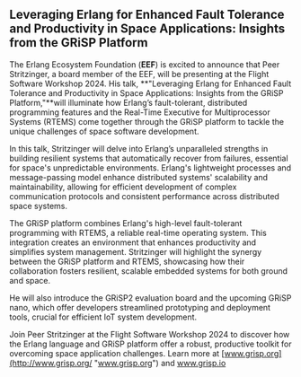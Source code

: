 ## Leveraging Erlang for Enhanced Fault Tolerance and Productivity in Space Applications: Insights from the GRiSP Platform

The Erlang Ecosystem Foundation (**EEF**) is excited to announce that Peer Stritzinger, a board member of the EEF, will be presenting at the Flight Software Workshop 2024. His talk, **"Leveraging Erlang for Enhanced Fault Tolerance and Productivity in Space Applications: Insights from the GRiSP Platform,"**will illuminate how Erlang’s fault-tolerant, distributed programming features and the Real-Time Executive for Multiprocessor Systems (RTEMS) come together through the GRiSP platform to tackle the unique challenges of space software development.

In this talk, Stritzinger will delve into Erlang’s unparalleled strengths in building resilient systems that automatically recover from failures, essential for space's unpredictable environments. Erlang's lightweight processes and message-passing model enhance distributed systems' scalability and maintainability, allowing for efficient development of complex communication protocols and consistent performance across distributed space systems.

The GRiSP platform combines Erlang's high-level fault-tolerant programming with RTEMS, a reliable real-time operating system. This integration creates an environment that enhances productivity and simplifies system management. Stritzinger will highlight the synergy between the GRiSP platform and RTEMS, showcasing how their collaboration fosters resilient, scalable embedded systems for both ground and space.

He will also introduce the GRiSP2 evaluation board and the upcoming GRiSP nano, which offer developers streamlined prototyping and deployment tools, crucial for efficient IoT system development.

Join Peer Stritzinger at the Flight Software Workshop 2024 to discover how the Erlang language and GRiSP platform offer a robust, productive toolkit for overcoming space application challenges. Learn more at [www.grisp.org](http://www.grisp.org/ "www.grisp.org") and www.grisp.io